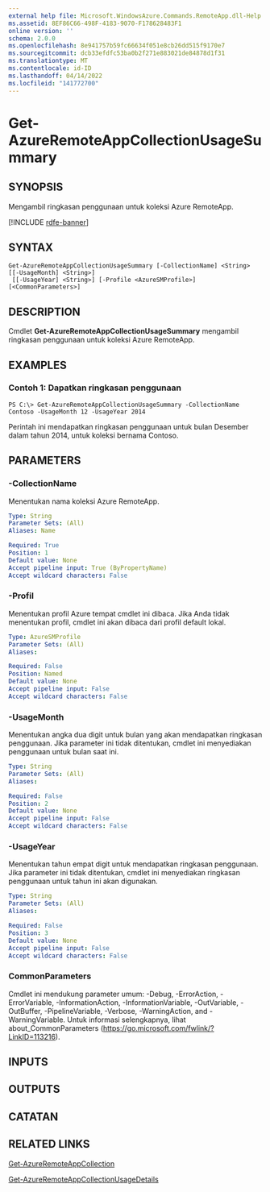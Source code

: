 ```yaml
---
external help file: Microsoft.WindowsAzure.Commands.RemoteApp.dll-Help.xml
ms.assetid: 8EF86C66-498F-4183-9070-F178628483F1
online version: ''
schema: 2.0.0
ms.openlocfilehash: 8e941757b59fc66634f051e8cb26dd515f9170e7
ms.sourcegitcommit: dcb33efdfc53ba0b2f271e883021de84878d1f31
ms.translationtype: MT
ms.contentlocale: id-ID
ms.lasthandoff: 04/14/2022
ms.locfileid: "141772700"
---
```

# Get-AzureRemoteAppCollectionUsageSummary

## SYNOPSIS
Mengambil ringkasan penggunaan untuk koleksi Azure RemoteApp.

[!INCLUDE [rdfe-banner](../../includes/rdfe-banner.md)]

## SYNTAX

```
Get-AzureRemoteAppCollectionUsageSummary [-CollectionName] <String> [[-UsageMonth] <String>]
 [[-UsageYear] <String>] [-Profile <AzureSMProfile>] [<CommonParameters>]
```

## DESCRIPTION
Cmdlet **Get-AzureRemoteAppCollectionUsageSummary** mengambil ringkasan penggunaan untuk koleksi Azure RemoteApp.

## EXAMPLES

### Contoh 1: Dapatkan ringkasan penggunaan
```
PS C:\> Get-AzureRemoteAppCollectionUsageSummary -CollectionName Contoso -UsageMonth 12 -UsageYear 2014
```

Perintah ini mendapatkan ringkasan penggunaan untuk bulan Desember dalam tahun 2014, untuk koleksi bernama Contoso.

## PARAMETERS

### -CollectionName
Menentukan nama koleksi Azure RemoteApp.

```yaml
Type: String
Parameter Sets: (All)
Aliases: Name

Required: True
Position: 1
Default value: None
Accept pipeline input: True (ByPropertyName)
Accept wildcard characters: False
```

### -Profil
Menentukan profil Azure tempat cmdlet ini dibaca.
Jika Anda tidak menentukan profil, cmdlet ini akan dibaca dari profil default lokal.

```yaml
Type: AzureSMProfile
Parameter Sets: (All)
Aliases: 

Required: False
Position: Named
Default value: None
Accept pipeline input: False
Accept wildcard characters: False
```

### -UsageMonth
Menentukan angka dua digit untuk bulan yang akan mendapatkan ringkasan penggunaan.
Jika parameter ini tidak ditentukan, cmdlet ini menyediakan penggunaan untuk bulan saat ini.

```yaml
Type: String
Parameter Sets: (All)
Aliases: 

Required: False
Position: 2
Default value: None
Accept pipeline input: False
Accept wildcard characters: False
```

### -UsageYear
Menentukan tahun empat digit untuk mendapatkan ringkasan penggunaan.
Jika parameter ini tidak ditentukan, cmdlet ini menyediakan ringkasan penggunaan untuk tahun ini akan digunakan.

```yaml
Type: String
Parameter Sets: (All)
Aliases: 

Required: False
Position: 3
Default value: None
Accept pipeline input: False
Accept wildcard characters: False
```

### CommonParameters
Cmdlet ini mendukung parameter umum: -Debug, -ErrorAction, -ErrorVariable, -InformationAction, -InformationVariable, -OutVariable, -OutBuffer, -PipelineVariable, -Verbose, -WarningAction, and -WarningVariable. Untuk informasi selengkapnya, lihat about_CommonParameters (https://go.microsoft.com/fwlink/?LinkID=113216).

## INPUTS

## OUTPUTS

## CATATAN

## RELATED LINKS

[Get-AzureRemoteAppCollection](./Get-AzureRemoteAppCollection.md)

[Get-AzureRemoteAppCollectionUsageDetails](./Get-AzureRemoteAppCollectionUsageDetails.md)


